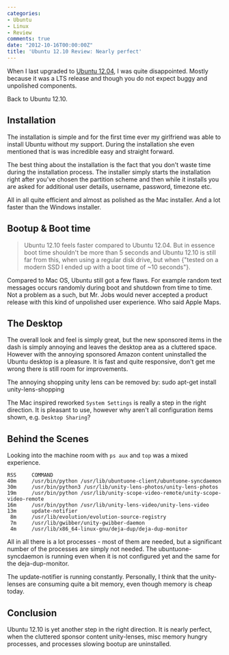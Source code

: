 ```yaml
---
categories:
- Ubuntu
- Linux
- Review
comments: true
date: "2012-10-16T00:00:00Z"
title: 'Ubuntu 12.10 Review: Nearly perfect'
---
```


When I last upgraded to [Ubuntu 12.04](http://www.ubuntu.com/), I was quite disappointed. Mostly because it was a LTS release and though you do not expect buggy and unpolished components.

Back to Ubuntu 12.10.


## Installation
The installation is simple and for the first time ever my girlfriend was able to install Ubuntu without my support. During the installation she even mentioned that is was incredible easy and straight forward.

The best thing about the installation is the fact that you don't waste time during the installation process. The installer simply starts the installation right after you've chosen the partition scheme and then while it installs you are asked for additional user details, username, password, timezone etc.

All in all quite efficient and almost as polished as the Mac installer. And a lot faster than the Windows installer.


## Bootup & Boot time
>Ubuntu 12.10 feels faster compared to Ubuntu 12.04. But in essence boot time
>shouldn't be more than 5 seconds and Ubuntu 12.10 is still far from this, when
>using a regular disk drive, but when {"tested on a modern SSD I ended up with a
>boot time of ~10 seconds"}.

Compared to Mac OS, Ubuntu still got a few flaws. For example random text messages occurs randomly during boot and shutdown from time to time. Not a problem as a such, but Mr. Jobs would never accepted a product release with this kind of unpolished user experience. Who said Apple Maps.


## The Desktop
The overall look and feel is simply great, but the new sponsored items in the dash is simply annoying and leaves the desktop area as a cluttered space. However with the annoying sponsored Amazon content uninstalled the Ubuntu desktop is a pleasure. It is fast and quite responsive, don't get me wrong there is still room for improvements.

The annoying shopping unity lens can be removed by:
    sudo apt-get install unity-lens-shopping

The Mac inspired reworked `System Settings` is really a step in the right direction. It is pleasant to use, however why aren't all configuration items shown, e.g. `Desktop Sharing`?


## Behind the Scenes
Looking into the machine room with `ps aux` and `top` was a mixed experience.

    RSS     COMMAND
    40m     /usr/bin/python /usr/lib/ubuntuone-client/ubuntuone-syncdaemon
    30m     /usr/bin/python3 /usr/lib/unity-lens-photos/unity-lens-photos
    19m     /usr/bin/python /usr/lib/unity-scope-video-remote/unity-scope-video-remote
    16m     /usr/bin/python /usr/lib/unity-lens-video/unity-lens-video
    13m     update-notifier
     8m     /usr/lib/evolution/evolution-source-registry
     7m     /usr/lib/gwibber/unity-gwibber-daemon
     4m     /usr/lib/x86_64-linux-gnu/deja-dup/deja-dup-monitor

All in all there is a lot processes - most of them are needed, but a significant number of the processes are simply not needed. The ubuntuone-syncdaemon is running even when it is not configured yet and the same for the deja-dup-monitor.

The update-notifier is running constantly. Personally, I think that the unity-lenses are consuming quite a bit memory, even though memory is cheap today.

## Conclusion
Ubuntu 12.10 is yet another step in the right direction. It is nearly perfect, when the cluttered sponsor content unity-lenses, misc memory hungry processes, and processes slowing bootup are uninstalled.
